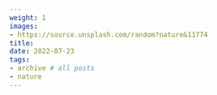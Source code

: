 ```yaml
---
weight: 1
images:
- https://source.unsplash.com/random?nature&11774
title: 
date: 2022-07-23
tags:
- archive # all posts
- nature
---
```

